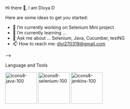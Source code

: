 Hi there 👋, I am Divya D


Here are some ideas to get you started:

- 🔭 I’m currently working on Selenium Mini project
- 🌱 I’m currently learning ...
- 💬 Ask me about ... Selenium, Java, Cucumber, testNG
- 📫 How to reach me: [divi270319@gmail.com](divi270319@gmail.com)
  
-->

Language and Tools

<img width="100" height="100" alt="icons8-java-100" src="https://github.com/user-attachments/assets/2f9b94d0-782a-4728-9762-29f39a24d9e4" />
  <img width="100" height="100" alt="icons8-selenium-100" src="https://github.com/user-attachments/assets/86f5f3ec-229a-45aa-8cc9-6cf5d0fad12e" />  <img width="100" height="100" alt="icons8-jenkins-100" src="https://github.com/user-attachments/assets/bf072593-cb6e-434b-8fce-65a976ce8c43" />



